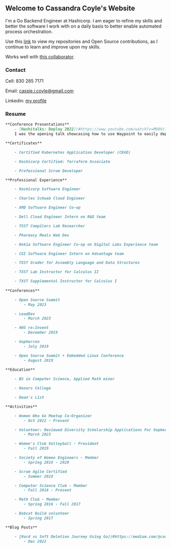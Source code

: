
## Welcome to Cassandra Coyle's Website

I'm a Go Backend Engineer at Hashicorp. I am eager to refine my skills and better the software I work with on a daily basis to better enable automated process orchestration.

Use this [link](https://github.com/cicoyle) to view my repositories and Open Source contributions, as I continue to learn and improve upon my skills. 

Works well with [this collaborator](http://www.samcoyle.me).

### Contact

Cell: 830 285 7171

Email: cassie.i.coyle@gmail.com

Linkedin: [my profile](https://www.linkedin.com/in/cassie-coyle-6878b414a/)

### Resume

```markdown
**Conference Presentations**
	- [Hashitalks: Deploy 2022](#https://www.youtube.com/watch?v=M90VcTPkb3w)
	I was the opening talk showcasing how to use Waypoint to easily deploy to all 3 main cloud providers

**Certificates**

	- Certified Kubernetes Application Developer (CKAD)

	- Hashicorp Certified: Terraform Associate

	- Professional Scrum Developer

**Professional Experience**

	- Hashicorp Software Engineer

	- Charles Schwab Cloud Engineer

	- AMD Software Engineer Co-op

	- Dell Cloud Engineer Intern on R&D team 

	- TXST Compilers Lab Researcher

	- Pharmacy Meals Web Dev

	- Nokia Software Engineer Co-op on Digital Labs Experience team

	- CGI Software Engineer Intern on Advantage team

	- TXST Grader for Assembly Language and Data Structures

	- TXST Lab Instructor for Calculus II

	- TXST Supplemental Instructor for Calculus I
	
**Conferences**

	- Open Source Summit
		- May 2023

	- LeadDev
		- March 2023

	- AWS re:Invent
		- December 2019

	- Gophercon
		- July 2019

	- Open Source Summit + Embedded Linux Conference
		- August 2019

**Education**
	
	- BS in Computer Science, Applied Math minor

	- Honors College

	- Dean's List

**Activities**

	- Women Who Go Meetup Co-Organizer
		- Oct 2022 - Present

	- Volunteer: Reviewed Diversity Scholarship Applications For GopherCon EU
		- March 2023

	- Women's Club Volleyball - President
		- Fall 2019

	- Society of Women Engineers - Member
		- Spring 2018 - 2020

	- Scrum Agile Certified
		- Summer 2018

	- Computer Science Club - Member
		- Fall 2016 - Present

	- Math Club - Member
		- Spring 2016 - Fall 2017

	- Bobcat Build volunteer
		- Spring 2017

**Blog Posts**

	- [Hard vs Soft Deletion Journey Using Go](#https://medium.com/@cassie.i.coyle/hard-vs-soft-deletion-journey-using-go-524510cfe6fc)
		- Dec 2022
```
